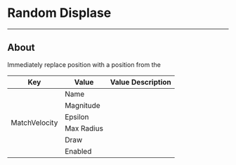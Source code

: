 # Random Displase

___

## About

Immediately replace position with a position from the

<table><thead>
  <tr>
    <th>Key</th>
    <th>Value</th>
    <th>Value Description</th>
  </tr></thead>
<tbody>
  <tr>
    <td rowspan="6">MatchVelocity</td>
    <td>Name</td>
    <td></td>
  </tr>
  <tr>
    <td>Magnitude</td>
    <td></td>
  </tr>
  <tr>
    <td>Epsilon</td>
    <td></td>
  </tr>
  <tr>
    <td>Max Radius</td>
    <td></td>
  </tr>
  <tr>
    <td>Draw</td>
    <td></td>
  </tr>
  <tr>
    <td>Enabled</td>
    <td></td>
  </tr>
</tbody>
</table>
